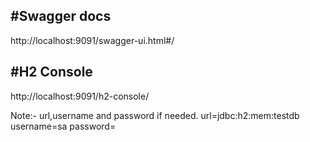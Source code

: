 #Swagger docs
----------------
http://localhost:9091/swagger-ui.html#/

#H2 Console
----------------
http://localhost:9091/h2-console/

Note:- url,username and password if needed.
url=jdbc:h2:mem:testdb
username=sa
password=<blank>